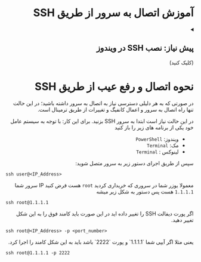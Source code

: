 <div dir="rtl">

# آموزش اتصال به سرور از طریق SSH

<details markdown="1"> <summary><h2> پیش نیاز: نصب SSH در ویندوز</h2> (کلیک کنید)</summary>

* اگر کلاینت شما ویندوز است؛ می توانید از پاورشل استفاده نمایید. ابتدا اگر تا کنون ماژول OpenSSH را نصب ننموده اید؛ پاورشل را با **دسترسی ادمین** باز کنید یعنی روی PowerShell راست کلیک کنید و Run as Administrator را بزنید. 

![image](https://user-images.githubusercontent.com/114227601/222904592-cd26b3bf-a014-4253-9488-ee9717f006fe.png)

سپس این دستور را اجرا کنید:


<div dir="ltr">

```
Add-WindowsCapability -Online -Name OpenSSH.Client
```
</div>
پس از آن چنین چیزی را باید مشاهده کنید:

![image](https://user-images.githubusercontent.com/114227601/222904870-e709f69e-1a8d-4a6d-ad6a-3d7bdcd917c3.png)

تبریک نصب ssh به پایان رسید
</details>


# نحوه اتصال و رفع عیب از طریق SSH


در صورتی که به هر دلیلی دسترسی نیاز به اتصال به سرور داشته باشید؛ در این حالت تنها راه اتصال به سرور و اعمال کانفیگ و تغییرات از طریق ترمینال است.


در این حالت نیاز است ابتدا به سرور SSH بزنید.
برای این کار:
با توجه به سیستم عامل خود یکی از برنامه های زیر را باز کنید
- ویندوز: `PowerShell`
- مک: `Terminal`
- لینوکس : `Terminal` 

سپس از طریق اجرای دستور زیر به سرور متصل شوید:

<div dir="ltr">

```
ssh user@<IP_Address>
```
</div>

معمولا یوزر شما در سروری که خریداری کردید `root` هست فرض کنید IP سرور شما `1.1.1.1` هست پس دستور به شکل زیر میشه 
<div dir="ltr">

```
ssh root@1.1.1.1
```
</div>

<div dir="rtl">

اگر پورت دیفالت SSH را تغییر داده اید در این صورت باید کامند فوق را به این شکل تغییر دهید.

</div>

<div dir="ltr">

```
ssh root@<IP_Address> -p <port_number>
```

</div>

<div dir="rtl">
یعنی مثلا اگر آیپی شما `1.1.1.1`  و پورت `2222` باشد باید به این شکل کامند را اجرا کرد.

</div>

<div dir="ltr">

```
ssh root@1.1.1.1 -p 2222
```

</div>
